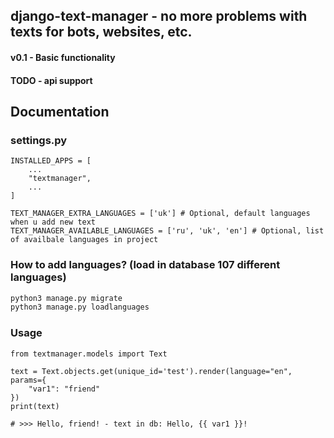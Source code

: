 ## django-text-manager - no more problems with texts for bots, websites, etc.

#### v0.1 - Basic functionality
#### TODO - api support
## Documentation
### settings.py
```python3
INSTALLED_APPS = [
    ...
    "textmanager",
    ...
]

TEXT_MANAGER_EXTRA_LANGUAGES = ['uk'] # Optional, default languages when u add new text
TEXT_MANAGER_AVAILABLE_LANGUAGES = ['ru', 'uk', 'en'] # Optional, list of availbale languages in project 
```
### How to add languages? (load in database 107 different languages)
```bash
python3 manage.py migrate
python3 manage.py loadlanguages
```
### Usage
```python3
from textmanager.models import Text

text = Text.objects.get(unique_id='test').render(language="en", params={
    "var1": "friend"
})
print(text)

# >>> Hello, friend! - text in db: Hello, {{ var1 }}!
```
